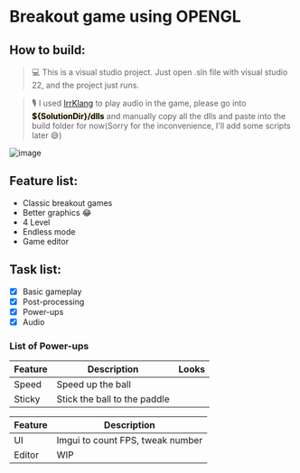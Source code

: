 # Breakout game using OPENGL

## How to build:

> 💻 This is a visual studio project. Just open .sln file with visual studio 22, and the project just runs.

> 🎙 I used [IrrKlang](https://www.ambiera.com/irrklang/) to play audio in the game, please go into <mark style="background-color:rgb(252, 248, 227);">**${SolutionDir}/dlls**</mark> and manually copy all the dlls and paste into the build folder for now(Sorry for the inconvenience, I'll add some scripts later 😅)

![image](https://github.com/quangcrazymen/Breakout-Game-OpenGL/assets/80439365/f59c5be7-d42c-4d8b-ab2a-4b0836220162)

## Feature list:

- Classic breakout games
- Better graphics :joy:
- 4 Level
- Endless mode
- Game editor

## Task list:

- [x] Basic gameplay
- [x] Post-processing
- [x] Power-ups
- [x] Audio

### List of Power-ups

| Feature | Description                  | Looks |
| ------- | ---------------------------- | ----- |
| Speed   | Speed up the ball            |
| Sticky  | Stick the ball to the paddle |       |

| Feature | Description                      |
| ------- | -------------------------------- |
| UI      | Imgui to count FPS, tweak number |
| Editor  | WIP                              |
